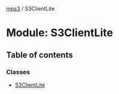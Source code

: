 [mps3](../API.md) / S3ClientLite

# Module: S3ClientLite

## Table of contents

### Classes

- [S3ClientLite](../classes/S3ClientLite.S3ClientLite.md)
